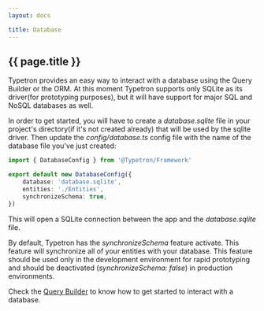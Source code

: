 ```yaml
---
layout: docs

title: Database
---
```


## {{ page.title }}

Typetron provides an easy way to interact with a database using the Query Builder or the ORM. At this moment Typetron
supports only SQLite as its driver(for prototyping purposes), but it will have support for major SQL and NoSQL databases
as well.

In order to get started, you will have to create a _database.sqlite_ file in your project's directory(if it's not
created already) that will be used by the sqlite driver. Then update the _config/database.ts_ config file with the name
of the database file you've just created:

```ts
import { DatabaseConfig } from '@Typetron/Framework'

export default new DatabaseConfig({
    database: 'database.sqlite',
    entities: './Entities',
    synchronizeSchema: true,
})
```

This will open a SQLite connection between the app and the _database.sqlite_ file.

By default, Typetron has the _synchronizeSchema_ feature activate. This feature will synchronize all of your entities
with your database. This feature should be used only in the development environment for rapid prototyping and should be
deactivated (_synchronizeSchema: false_) in production environments.

Check the [Query Builder](/docs/query-builder) to know how to get started to interact with a database. 
